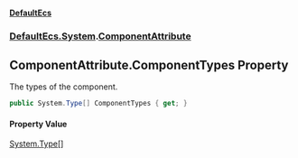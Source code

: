 #### [DefaultEcs](DefaultEcs.md 'DefaultEcs')
### [DefaultEcs.System](DefaultEcs.md#DefaultEcs.System 'DefaultEcs.System').[ComponentAttribute](ComponentAttribute.md 'DefaultEcs.System.ComponentAttribute')

## ComponentAttribute.ComponentTypes Property

The types of the component.

```csharp
public System.Type[] ComponentTypes { get; }
```

#### Property Value
[System.Type](https://docs.microsoft.com/en-us/dotnet/api/System.Type 'System.Type')[[]](https://docs.microsoft.com/en-us/dotnet/api/System.Array 'System.Array')